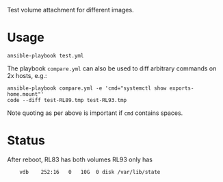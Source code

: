 Test volume attachment for different images.

# Usage

    ansible-playbook test.yml

The playbook `compare.yml` can also be used to diff arbitrary commands on 2x hosts, e.g.:

    ansible-playbook compare.yml -e 'cmd="systemctl show exports-home.mount"'
    code --diff test-RL89.tmp test-RL93.tmp

Note quoting as per above is important if `cmd` contains spaces.

# Status

After reboot, RL83 has both volumes RL93 only has
    
        vdb    252:16   0   10G  0 disk /var/lib/state
